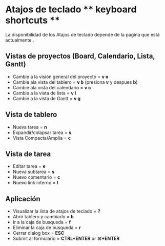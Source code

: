 Atajos de teclado ** keyboard shortcuts **
==========================================

La disponibilidad de los Atajos de teclado depende de la página que está actualmente .

Vistas de proyectos (Board, Calendario, Lista, Gantt)
--------------------------------------------

- Cambie a la visión general del proyecto = **v o**
- Cambie ala vista del tablero = **v b** (presiona **v** y despues **b**)
- Cambie ala vista del calendario = **v c**
- Cambie a la vista de lista = **v l**
- Cambie a la vista de Gantt = **v g**

Vista de tablero
---------------

- Nueva tarea = **n**
- Expandir/colapsar tarea = **s**
- Vista Compacta/Amplia = **c**

Vista de tarea
---------

- Editar tarea = **e**
- Nueva subtarea = **s**
- Nuevo comentario = **c**
- Nuevo link interno = **l**

Aplicación
-----------

- Visualizar la lista de atajos de teclado = **?**
- Abrir tablero y cambiarlo = **b**
- Ir a la caja de busqueda = **f**
- Eliminar la caja de busqueda = **r**
- Cerrar dialog box = **ESC**
- Submit al formulario = **CTRL+ENTER** or **⌘+ENTER**
